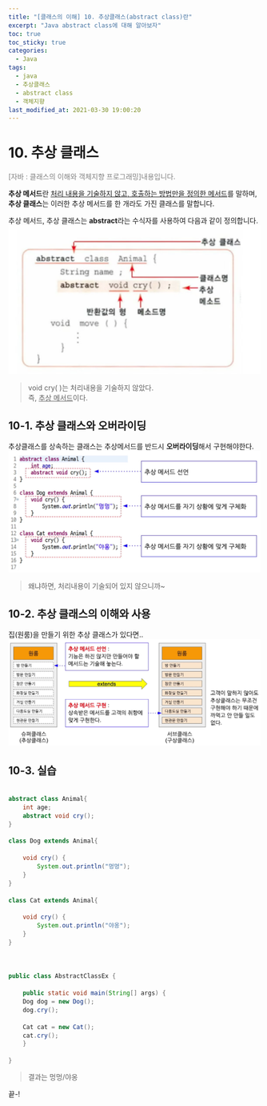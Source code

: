 ```yaml
---
title: "[클래스의 이해] 10. 추상클래스(abstract class)란"
excerpt: "Java abstract class에 대해 알아보자"
toc: true
toc_sticky: true
categories:
  - Java
tags:
  - java
  - 추상클래스
  - abstract class
  - 객체지향
last_modified_at: 2021-03-30 19:00:20
---
```

# 10. 추상 클래스
<span style="color:grey">[자바 : 클래스의 이해와 객체지향 프로그래밍]내용입니다.</span>
  
**추상 메서드**란 <u>처리 내용을 기술하지 않고, 호출하는 방법만을 정의한 메서드</u>를 말하며,  
**추상 클래스**는 이러한 추상 메서드를 한 개라도 가진 클래스를 말합니다.  
  
추상 메서드, 추상 클래스는 **abstract**라는 수식자를 사용하여 다음과 같이 정의합니다.  
![이미지](/assets/images/JAVA/abstractclass/aclass1.png)
> void cry( )는 처리내용을 기술하지 않았다.  
> 즉, <u>추상 메서드</u>이다. 

## 10-1. 추상 클래스와 오버라이딩
추상클래스를 상속하는 클래스는 추상메서드를 반드시 **오버라이딩**해서 구현해야한다.
![이미지](/assets/images/JAVA/abstractclass/aclass2.png)
> 왜냐하면, 처리내용이 기술되어 있지 않으니까~
  
## 10-2. 추상 클래스의 이해와 사용
집(원룸)을 만들기 위한 추상 클래스가 있다면..
![이미지](/assets/images/JAVA/abstractclass/aclass3.png)

## 10-3. 실습

```java

abstract class Animal{
	int age;
	abstract void cry();
}

class Dog extends Animal{

	void cry() {
		System.out.println("멍멍");
	}
}

class Cat extends Animal{

	void cry() {
		System.out.println("야옹");
	}
}



public class AbstractClassEx {

	public static void main(String[] args) {
	Dog dog = new Dog();
	dog.cry();
	
	Cat cat = new Cat();
	cat.cry();
	}

}
```
> 결과는 멍멍/야옹
  
끝-!